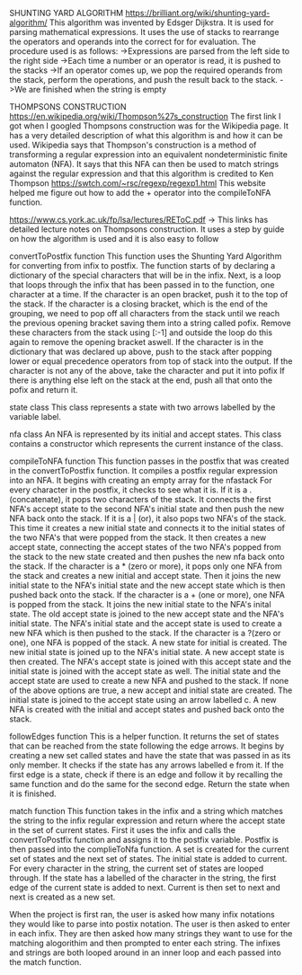 SHUNTING  YARD ALGORITHM
https://brilliant.org/wiki/shunting-yard-algorithm/
This algorithm was invented by Edsger Dijkstra. It is used for parsing mathematical expressions.
It uses the use of stacks to rearrange the operators and operands into the correct for for evaluation.
The procedure used is as follows:
    ->Expressions are parsed from the left side to the right side
    ->Each time a number or an operator is read, it is pushed to the stacks
    ->If an operator comes up, we pop the required operands from the stack, perform the operations, 
    and push the result back to the stack.
    ->We are finished when the string is empty 

THOMPSONS CONSTRUCTION
https://en.wikipedia.org/wiki/Thompson%27s_construction
The first link I got when I googled Thompsons construction was for the Wikipedia page.
It has a very detailed description of what this algorithm is and how it can be used. Wikipedia says that
Thompson's construction is a method of transforming a regular expression into an equivalent 
nondeterministic finite automaton (NFA). It says that this NFA can then be used to match strings against
the regular expression and that this algorithm is credited to Ken Thompson
https://swtch.com/~rsc/regexp/regexp1.html
This website helped me figure out how to add the + operator into the compileToNFA function.

https://www.cs.york.ac.uk/fp/lsa/lectures/REToC.pdf
    -> This links has detailed lecture notes on Thompsons construction. It uses a step by guide on
    how the algorithm is used and it is also easy to follow

convertToPostfix function
This function uses the Shunting Yard Algorithm for converting from infix to postfix.
The function starts of by declaring a dictionary of the special characters that will be in the infix.
Next, is a loop that loops through the infix that has been passed in to the function, one character at a time.
If the character is an open bracket, push it to the top of the stack. 
If the character is a closing bracket, which is the end of the grouping, we need to pop off all characters from the stack until we reach the previous opening bracket saving them into a string called pofix.
Remove these characters from the stack using [:-1] and outside the loop do this again to remove the opening bracket aswell.
If the character is in the dictionary that was declared up above, push to the stack after popping lower or equal precedence operators from top of stack into the output.
If the character is not any of the above, take the character and put it into pofix
If there is anything else left on the stack at the end, push all that onto the pofix and return it.

state class
This class represents a state with two arrows labelled by the variable label.

nfa class
An NFA is represented by its initial and accept states. This class contains a constructor which represents the current instance of the class. 

compileToNFA function
This function passes in the postfix that was created in the convertToPostfix function. It compiles a postfix regular expression into an NFA. It begins with creating an empty array for the nfastack
For every character in the postfix, it checks to see what it is. 
If it is a . (concatenate), it pops two characters of the stack. It connects the first NFA's accept state to the second NFA's initial state and then push the new NFA back onto the stack.
If it is a | (or), it also pops two NFA's of the stack. This time it creates a new initial state and connects it to the initial states of the two NFA's that were popped from the stack. It then creates a new accept state, connecting the accept states of the two NFA's popped from the stack to the new state created and then pushes the new nfa back onto the stack.
If the character is a * (zero or more), it pops only one NFA from the stack and creates a new initial and accept state. Then it joins the new initial state to the NFA's initial state and the new accept state which is then pushed back onto the stack.
If the character is a + (one or more), one NFA is popped from the stack. It joins the new initial state to the NFA's inital state. The old accept state is joined to the new accept state and the NFA's initial state. The NFA's initial state and the accept state is used to create a new NFA which is then pushed to the stack.
If the character is a ?(zero or one), one NFA is popped of the stack. A new state for initial is created. The new initial state is joined up to the NFA's initial state. A new accept state is then created. The NFA's accept state is joined with this accept state and the initial state is joined with the accept state as well. The initial state and the accept state are used to create a new NFA and pushed to the stack.
If none of the above options are true, a new accept and initial state are created. The initial state is joined to the accept state using an arrow labelled c. A new NFA is created with the initial and accept states and pushed back onto the stack.

followEdges function
This is a helper function. It returns the set of states that can be reached from the state following the edge arrows.
It begins by creating a new set called states and have the state that was passed in as its only member. It checks if the state has any arrows labelled e from it. If the first edge is a state, check if there is an edge and follow it by recalling the same function and do the same for the second edge. Return the state when it is finished.

match function
This function takes in the infix and a string which matches the string to the infix regular expression and return where the accept state in the set of current states. First it uses the infix and calls the convertToPostfix function and assigns it to the postfix variable. Postfix is then passed into the complieToNfa function. A set is created for the current set of states and the next set of states. The initial state is added to current. For every character in the string, the current set of states are looped through. If the state has a labelled of the character in the string, the first edge of the current state is added to next. Current is then set to next and next is created as a new set.

When the project is first ran, the user is asked how many infix notations they would like to parse into postix notation. The user is then asked to enter in each infix. They are then asked how many strings they want to use for the matching alogorithim and then prompted to enter each string. The infixes and strings are both looped around in an inner loop and each passed into the match function.